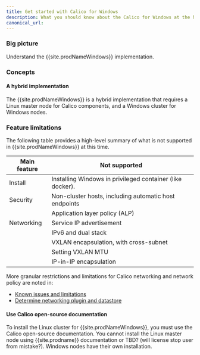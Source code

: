 ```yaml
---
title: Get started with Calico for Windows
description: What you should know about the Calico for Windows at the highest level.
canonical_url: 
---
```


### Big picture

Understand the {{site.prodNameWindows}} implementation.

### Concepts

#### A hybrid implementation

The {{site.prodNameWindows}} is a hybrid implementation that requires a Linux master node for Calico components, and a Windows cluster for Windows nodes.

### Feature limitations

The following table provides a high-level summary of what is not supported in {{site.prodNameWindows}} at this time. 

| **Main feature** | **Not supported**                                         |
| ---------------- | --------------------------------------------------------- |
| Install          | Installing Windows in privileged container (like docker). |
| Security         | Non-cluster hosts, including automatic host endpoints     |
|                  | Application layer policy (ALP)                            |
| Networking       | Service IP advertisement                                  |
|                  | IPv6 and dual stack                                       |
|                  | VXLAN encapsulation, with cross-subnet                    |
|                  | Setting VXLAN MTU                                         |
|                  | IP-in-IP encapsulation                                    |

More granular restrictions and limitations for Calico networking and network policy are noted in:

- [Known issues and limitations]({{site.baseurl}}/getting-started/calico-windows/known-issues)
- [Determine networking plugin and datastore]({{site.baseurl}}/getting-started/calico-windows/determine-networking)

#### Use Calico open-source documentation

To install the Linux cluster for {{site.prodNameWindows}}, you must use the Calico open-source documentation. You cannot install the Linux master node using {{site.prodname}} documentation or TBD? (will license stop user from mistake?). Windows nodes have their own installation.